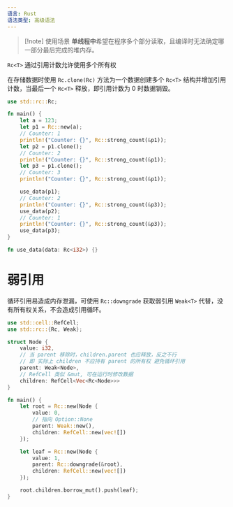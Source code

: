 ```yaml
---
语言: Rust
语法类型: 高级语法
---
```

> [!note] 使用场景
> **单线程中**希望在程序多个部分读取，且编译时无法确定哪一部分最后完成的堆内存。

`Rc<T>` 通过引用计数允许使用多个所有权

在存储数据时使用 `Rc.clone(Rc)` 方法为一个数据创建多个 `Rc<T>` 结构并增加引用计数，当最后一个 `Rc<T>` 释放，即引用计数为 0 时数据销毁。

```rust
use std::rc::Rc;

fn main() {
    let a = 123;
    let p1 = Rc::new(a);
    // Counter: 1
    println!("Counter: {}", Rc::strong_count(&p1));
    let p2 = p1.clone();
    // Counter: 2
    println!("Counter: {}", Rc::strong_count(&p1));
    let p3 = p1.clone();
    // Counter: 3
    println!("Counter: {}", Rc::strong_count(&p1));

    use_data(p1);
    // Counter: 2
    println!("Counter: {}", Rc::strong_count(&p3));
    use_data(p2);
    // Counter: 1
    println!("Counter: {}", Rc::strong_count(&p3));
    use_data(p3);
}

fn use_data(data: Rc<i32>) {}
```
# 弱引用

循环引用易造成内存泄漏，可使用 `Rc::downgrade` 获取弱引用 `Weak<T>` 代替，没有所有权关系，不会造成引用循环。

```rust title:Node
use std::cell::RefCell;
use std::rc::{Rc, Weak};

struct Node {
    value: i32,
    // 当 parent 移除时，children.parent 也应释放，反之不行
    // 即 实际上 children 不应持有 parent 的所有权 避免循环引用
    parent: Weak<Node>,
    // RefCell 类似 &mut, 可在运行时修改数据
    children: RefCell<Vec<Rc<Node>>>
}
```

```rust title:main
fn main() {
    let root = Rc::new(Node {
        value: 0,
        // 指向 Option::None
        parent: Weak::new(),
        children: RefCell::new(vec![])
    });

    let leaf = Rc::new(Node {
        value: 1,
        parent: Rc::downgrade(&root),
        children: RefCell::new(vec![])
    });

    root.children.borrow_mut().push(leaf);
}
```
